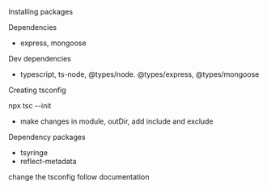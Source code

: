 Installing packages

Dependencies
 - express, mongoose

Dev dependencies
 - typescript, ts-node, @types/node. @types/express, @types/mongoose


Creating tsconfig

npx tsc --init

 - make changes in module, outDir, add include and exclude


 Dependency packages
  - tsyringe
  - reflect-metadata

  change the tsconfig follow documentation